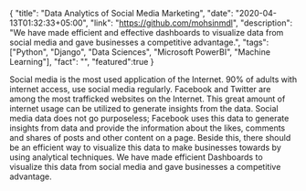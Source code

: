 {
  "title": "Data Analytics of Social Media Marketing",
  "date": "2020-04-13T01:32:33+05:00",
  "link": "https://github.com/mohsinmdl",
  "description": "We have made efficient and effective dashboards to visualize data from social media and gave businesses a competitive advantage.",
  "tags": ["Python", "Django", "Data Sciences", "Microsoft PowerBI", "Machine Learning"],
  "fact": "",
  "featured":true
}

Social media is the most used application of the Internet. 90% of adults with internet access, use
social media regularly. Facebook and Twitter are among the most trafficked websites on the
Internet. This great amount of internet usage can be utilized to generate insights from the data.
Social media data does not go purposeless; Facebook uses this data to generate insights from data
and provide the information about the likes, comments and shares of posts and other content on a
page. Beside this, there should be an efficient way to visualize this data to make businesses towards
by using analytical techniques. We have made efficient Dashboards to visualize this data
from social media and gave businesses a competitive advantage.